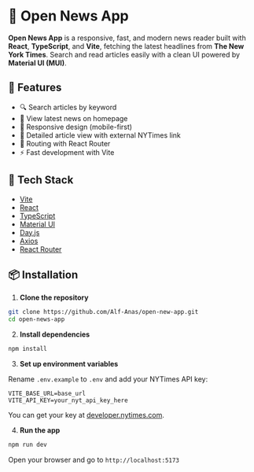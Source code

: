 # 📰 Open News App

**Open News App** is a responsive, fast, and modern news reader built with **React**, **TypeScript**, and **Vite**, fetching the latest headlines from **The New York Times**. Search and read articles easily with a clean UI powered by **Material UI (MUI)**.

## 🚀 Features

-   🔍 Search articles by keyword
-   📰 View latest news on homepage
-   📱 Responsive design (mobile-first)
-   📄 Detailed article view with external NYTimes link
-   🧭 Routing with React Router
-   ⚡ Fast development with Vite

## 🔧 Tech Stack

-   [Vite](https://vitejs.dev/)
-   [React](https://reactjs.org/)
-   [TypeScript](https://www.typescriptlang.org/)
-   [Material UI](https://mui.com/)
-   [Day.js](https://day.js.org/)
-   [Axios](https://axios-http.com/)
-   [React Router](https://reactrouter.com/)

## 📦 Installation

1. **Clone the repository**

```bash
git clone https://github.com/Alf-Anas/open-new-app.git
cd open-news-app
```

2. **Install dependencies**

```bash
npm install
```

3. **Set up environment variables**

Rename `.env.example` to `.env` and add your NYTimes API key:

```env
VITE_BASE_URL=base_url
VITE_API_KEY=your_nyt_api_key_here
```

You can get your key at [developer.nytimes.com](https://developer.nytimes.com/).

4. **Run the app**

```bash
npm run dev
```

Open your browser and go to `http://localhost:5173`
